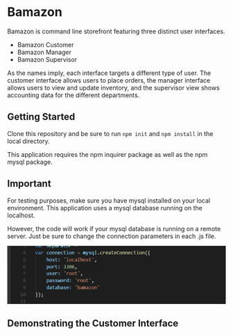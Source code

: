 # Bamazon

Bamazon is command line storefront featuring three distinct user interfaces.

* Bamazon Customer
* Bamazon Manager
* Bamazon Supervisor

As the names imply, each interface targets a different type of user. The customer interface allows users to place orders, the manager interface allows users to view and update inventory, and the supervisor view shows accounting data for the different departments.

## Getting Started

Clone this repository and be sure to run `npm init` and `npm install` in the local directory.

This application requires the npm inquirer package as well as the npm mysql package.

## Important

For testing purposes, make sure you have mysql installed on your local environment.  This application uses a mysql database running on the localhost.

However, the code will work if your mysql database is running on a remote server.  Just be sure to change the connection parameters in each .js file.

![Connection Params Image](screenshots/connectionParams.png)

## Demonstrating the Customer Interface